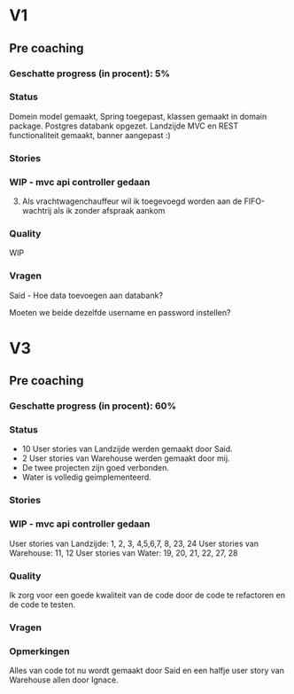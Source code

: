 # V1

## Pre coaching

### Geschatte progress (in procent): 5%

### Status

Domein model gemaakt, Spring toegepast, klassen gemaakt in domain package. 
Postgres databank opgezet. Landzijde MVC en REST functionaliteit gemaakt, banner aangepast :)    

### Stories

### WIP - mvc api controller gedaan
3. Als vrachtwagenchauffeur wil ik toegevoegd worden aan de FIFO-wachtrij als ik zonder afspraak aankom

### Quality

WIP

### Vragen

Said - Hoe data toevoegen aan databank?

Moeten we beide dezelfde username en password instellen?


# V3

## Pre coaching

### Geschatte progress (in procent): 60%

### Status

* 10 User stories van Landzijde werden gemaakt door Said.
* 2 User stories van Warehouse werden gemaakt door mij.
* De twee projecten zijn goed verbonden.
* Water is volledig geimplementeerd.

### Stories

### WIP - mvc api controller gedaan
User stories van Landzijde: 1, 2, 3, 4,5,6,7, 8, 23, 24
User stories van Warehouse: 11, 12
User stories van Water: 19, 20, 21, 22, 27, 28

### Quality
Ik zorg voor een goede kwaliteit van de code door de code te refactoren en de code te testen.

### Vragen


### Opmerkingen
Alles van code tot nu wordt gemaakt door Said en een halfje user story van Warehouse allen door Ignace.